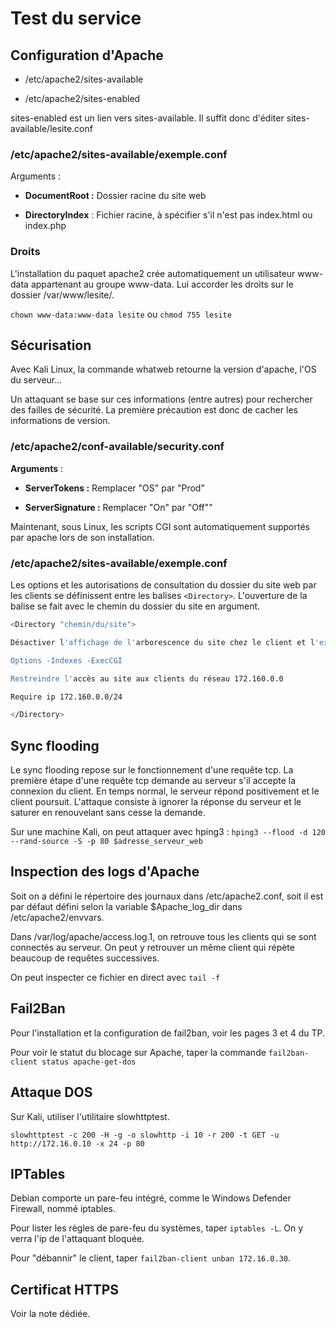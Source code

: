 # Test du service

## Configuration d'Apache

- /etc/apache2/sites-available

- /etc/apache2/sites-enabled

sites-enabled est un lien vers sites-available. Il suffit donc d'éditer sites-available/lesite.conf

### /etc/apache2/sites-available/exemple.conf

Arguments :

- **DocumentRoot :** Dossier racine du site web

- **DirectoryIndex** : Fichier racine, à spécifier s'il n'est pas index.html ou index.php

### Droits

L'installation du paquet apache2 crée automatiquement un utilisateur www-data appartenant au groupe www-data. Lui accorder les droits sur le dossier /var/www/lesite/.

``chown www-data:www-data lesite`` ou ``chmod 755 lesite``

## Sécurisation

Avec Kali Linux, la commande whatweb retourne la version d'apache, l'OS du serveur...

Un attaquant se base sur ces informations (entre autres) pour rechercher des failles de sécurité. La première précaution est donc de cacher les informations de version.

### /etc/apache2/conf-available/security.conf

**Arguments** :

- **ServerTokens :** Remplacer "OS" par "Prod"

- **ServerSignature :** Remplacer "On" par "Off""

Maintenant, sous Linux, les scripts CGI sont automatiquement supportés par apache lors de son installation.

### /etc/apache2/sites-available/exemple.conf

Les options et les autorisations de consultation du dossier du site web par les clients se définissent entre les balises `<Directory>`. L'ouverture de la balise se fait avec le chemin du dossier du site en argument.

```bash
<Directory "chemin/du/site">

Désactiver l'affichage de l'arborescence du site chez le client et l'exécution de scripts CGI :

Options -Indexes -ExecCGI

Restreindre l'accès au site aux clients du réseau 172.160.0.0

Require ip 172.160.0.0/24

</Directory>
```

## Sync flooding

Le sync flooding repose sur le fonctionnement d'une requête tcp. La première étape d'une requête tcp demande au serveur s'il accepte la connexion du client. En temps normal, le serveur répond positivement et le client poursuit. L'attaque consiste à ignorer la réponse du serveur et le saturer en renouvelant sans cesse la demande.

Sur une machine Kali, on peut attaquer avec hping3 : `hping3 --flood -d 120 --rand-source -S -p 80 $adresse_serveur_web`

## Inspection des logs d'Apache

Soit on a défini le répertoire des journaux dans /etc/apache2.conf, soit il est par défaut défini selon la variable $Apache_log_dir dans /etc/apache2/envvars.

Dans /var/log/apache/access.log.1, on retrouve tous les clients qui se sont connectés au serveur.
On peut y retrouver un même client qui répète beaucoup de requêtes successives.

On peut inspecter ce fichier en direct avec `tail -f`

## Fail2Ban

Pour l'installation et la configuration de fail2ban, voir les pages 3 et 4 du TP.

Pour voir le statut du blocage sur Apache, taper la commande `fail2ban-client status apache-get-dos`

## Attaque DOS

Sur Kali, utiliser l'utilitaire slowhttptest.

`slowhttptest -c 200 -H -g -o slowhttp -i 10 -r 200 -t GET -u http://172.16.0.10 -x 24 -p 80`

## IPTables

Debian comporte un pare-feu intégré, comme le Windows Defender Firewall, nommé iptables.

Pour lister les règles de pare-feu du systèmes, taper `iptables -L`. On y verra l'ip de l'attaquant bloquée.

Pour "débannir" le client, taper `fail2ban-client unban 172.16.0.30`.

## Certificat HTTPS

Voir la note dédiée.
